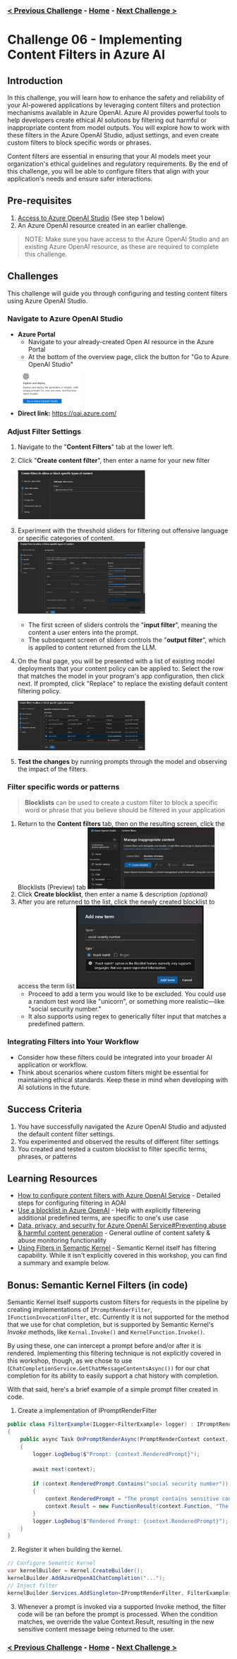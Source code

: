 ### [< Previous Challenge](./Challenge-05.md) - **[Home](./README.md)** - [Next Challenge >](./Challenge-07.md)

# Challenge 06 - Implementing Content Filters in Azure AI

## Introduction

In this challenge, you will learn how to enhance the safety and reliability of your AI-powered applications by leveraging content filters and protection mechanisms available in Azure OpenAI. Azure AI provides powerful tools to help developers create ethical AI solutions by filtering out harmful or inappropriate content from model outputs. You will explore how to work with these filters in the Azure OpenAI Studio, adjust settings, and even create custom filters to block specific words or phrases.

Content filters are essential in ensuring that your AI models meet your organization's ethical guidelines and regulatory requirements. By the end of this challenge, you will be able to configure filters that align with your application's needs and ensure safer interactions.

## Pre-requisites

1. [Access to Azure OpenAI Studio](https://learn.microsoft.com/en-us/azure/cognitive-services/openai/how-to/access-studio) (See step 1 below)
2. An Azure OpenAI resource created in an earlier challenge.

> NOTE: Make sure you have access to the Azure OpenAI Studio and an existing Azure OpenAI resource, as these are required to complete this challenge.

## Challenges

This challenge will guide you through configuring and testing content filters using Azure OpenAI Studio.

### Navigate to Azure OpenAI Studio

- **Azure Portal**
	- Navigate to your already-created Open AI resource in the Azure Portal
	- At the bottom of the overview page, click the button for "Go to Azure OpenAI Studio"
	 <img src="./Resources/images/aoai-studio-button.png" alt="aoai-studio-button" width="30%"/>
- **Direct link:** https://oai.azure.com/


### Adjust Filter Settings

1. Navigate to the "**Content Filters**" tab at the lower left.
1. Click "**Create content filter**", then enter a name for your new filter

	<img src="./Resources/images/filter-name.png" alt="aoai-filter-name" width="60%"/>

1. Experiment with the threshold sliders for filtering out offensive language or specific categories of content.
	<img src="./Resources/images/filter-sliders.png" alt="aoai-filter-sliders" width="60%"/>
	
  	- The first screen of sliders controls the "**input filter**", meaning the content a user enters into the prompt.
  	- The subsequent screen of sliders controls the "**output filter**", which is applied to content returned from the LLM.
1. On the final page, you will be presented with a list of existing model deployments that your content policy can be applied to. Select the row that matches the model in your program's app configuration, then click next. If prompted, click "Replace" to replace the existing default content filtering policy. 
	
 	<img src="./Resources/images/filter-deployment-list.png" alt="aoai-filter-deployment-list" width="60%"/>

1. **Test the changes** by running prompts through the model and observing the impact of the filters.


### Filter specific words or patterns
>**Blocklists** can be used to create a custom filter to block a specific word or phrase that you believe should be filtered in your application
1. Return to the **Content filters** tab, then on the resulting screen, click the Blocklists (Preview) tab
	<img src="./Resources/images/filter-blocklists.png" alt="aoai-filter-deployment-list" width="60%"/>
1. Click **Create blocklist**, then enter a name & description *(optional)*
1. After you are returned to the list, click the newly created blocklist to access the term list
	<img src="./Resources/images/filter-blocklist-term.png" alt="aoai-filter-name" width="60%"/>
	- Proceed to add a term you would like to be excluded. You could use a random test word like "unicorn", or something more realistic—like "social security number."
	- It also supports using regex to generically filter input that matches a predefined pattern.

### Integrating Filters into Your Workflow

- Consider how these filters could be integrated into your broader AI application or workflow.
- Think about scenarios where custom filters might be essential for maintaining ethical standards. Keep these in mind when developing with AI solutions in the future.

## Success Criteria

1. You have successfully navigated the Azure OpenAI Studio and adjusted the default content filter settings.
2. You experimented and observed the results of different filter settings
3. You created and tested a custom blocklist to filter specific terms, phrases, or patterns

## Learning Resources

- [How to configure content filters with Azure OpenAI Service](https://learn.microsoft.com/en-us/azure/ai-services/openai/how-to/content-filters) - Detailed steps for configuring filtering in AOAI
- [Use a blocklist in Azure OpenAI](https://learn.microsoft.com/en-us/azure/ai-services/openai/how-to/use-blocklists) - Help with explicitly filterering additional predefined terms, are specific to one's use case
- [Data, privacy, and security for Azure OpenAI Service#Preventing abuse & harmful content generation](https://learn.microsoft.com/en-us/legal/cognitive-services/openai/data-privacy?tabs=azure-portal#preventing-abuse-and-harmful-content-generation) - General outline of content safety & abuse monitoring functionality 
- [Using Filters in Semantic Kernel](https://devblogs.microsoft.com/semantic-kernel/filters-in-semantic-kernel) - Semantic Kernel itself has filtering capability. While it isn't explicitly covered in this workshop, you can find a summary and example below.


## Bonus: Semantic Kernel Filters (in code)

Semantic Kernel itself supports custom filters for requests in the pipeline by creating implementations of `IPromptRenderFilter`, `IFunctionInvocationFilter`, etc. Currently it is not supported for the method that we use for chat completion, but is supported by Semantic Kernel's *Invoke* methods, like `Kernal.Invoke()` and `KernelFunction.Invoke()`.

By using these, one can intercept a prompt before and/or after it is rendered. Implementing this filtering technique is not explicitly covered in this workshop, though, as we chose to use (`ChatCompletionService.GetChatMessageContentsAsync())` for our chat completion for its ability to easily support a chat history with completion. 

With that said, here's a brief example of a simple prompt filter created in code. 

1. Create a implementation of IPromptRenderFilter
```csharp
public class FilterExample(ILogger<FilterExample> logger) : IPromptRenderFilter
{
	public async Task OnPromptRenderAsync(PromptRenderContext context, Func<PromptRenderContext, Task> next)
	{
		logger.LogDebug($"Prompt: {context.RenderedPrompt}");

		await next(context);

		if (context.RenderedPrompt.Contains("social security number"))
		{
			context.RenderedPrompt = "The prompt contains sensitive content.";
			context.Result = new FunctionResult(context.Function, "The prompt contains sensitive content."); //When context.result is populated, function execution is skipped and the result returned
		}
		logger.LogDebug($"Rendered Prompt: {context.RenderedPrompt}");
	}
}
```
     
2.  Register it when building the kernel.
```csharp
// Configure Semantic Kernel
var kernelBuilder = Kernel.CreateBuilder();
kernelBuilder.AddAzureOpenAIChatCompletion("...");
// Inject filter
kernelBuilder.Services.AddSingleton<IPromptRenderFilter, FilterExample>();
```

3. Whenever a prompt is invoked via a supported Invoke method, the filter code will be ran before the prompt is processed. When the condition matches, we override the value Context.Result, resulting in the new sensitive content message being returned to the user.

### [< Previous Challenge](./Challenge-05.md) - **[Home](./README.md)** - [Next Challenge >](./Challenge-07.md)
